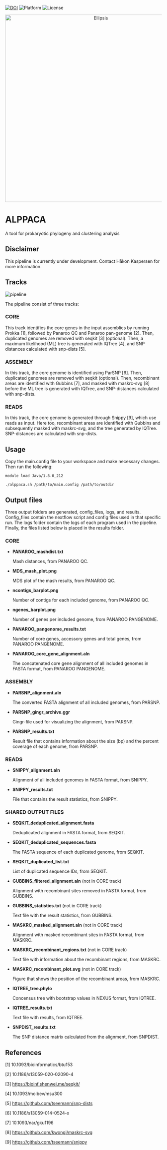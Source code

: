 [![DOI](https://zenodo.org/badge/287467158.svg)](https://zenodo.org/badge/latestdoi/287467158)
![Platform](https://img.shields.io/badge/Platform-Nextflow-green)
![License](https://img.shields.io/github/license/NorwegianVeterinaryInstitute/ALPPACA)

<p align="center"><img src="logo.png" alt="Ellipsis" width="600"></p>

# ALPPACA
A tool for prokaryotic phylogeny and clustering analysis

## Disclaimer
This pipeline is currently under development. Contact Håkon Kaspersen for more information.

## Tracks

![pipeline](pipeline.png)

The pipeline consist of three tracks:

### CORE
This track identifies the core genes in the input assemblies by running Prokka [1],
followed by Panaroo QC and Panaroo pan-genome [2]. Then, duplicated genomes are removed with seqkit [3] (optional).
Then, a maximum likelihood (ML) tree is generated with IQTree [4], and SNP distances calculated with snp-dists [5].

### ASSEMBLY
In this track, the core genome is identified using ParSNP [6]. Then, duplicated genomes are removed with seqkit (optional).
Then, recombinant areas are identified with Gubbins [7], and masked with maskrc-svg [8] before the ML tree is generated 
with IQTree, and SNP-distances calculated with snp-dists. 

### READS
In this track, the core genome is generated through Snippy [9], which use reads
as input. Here too, recombinant areas are identified with Gubbins and subsequently masked with maskrc-svg,
and the tree generated by IQTree. SNP-distances are calculated with snp-dists.

## Usage
Copy the main.config file to your workspace and make necessary changes.
Then run the following:

```
module load Java/1.8.0_212

./alppaca.sh /path/to/main.config /path/to/outdir
```

## Output files
Three output folders are generated, config_files, logs, and results.
Config_files contain the nextflow script and config files used in that specific run. The logs folder contain the logs of each program used in the pipeline. Finally, the files listed below is placed in the results folder.

### CORE

- **PANAROO_mashdist.txt**

   Mash distances, from PANAROO QC.

- **MDS_mash_plot.png**

   MDS plot of the mash results, from PANAROO QC. 

- **ncontigs_barplot.png**

   Number of contigs for each included genome, from PANAROO QC.

- **ngenes_barplot.png**

   Number of genes per included genome, from PANAROO PANGENOME.

- **PANAROO_pangenome_results.txt**

   Number of core genes, accessory genes and total genes, from PANAROO PANGENOME.

- **PANAROO_core_gene_alignment.aln**

   The concatenated core gene alignment of all included genomes in FASTA format, from PANAROO PANGENOME.

### ASSEMBLY

- **PARSNP_alignment.aln**

   The converted FASTA alignment of all included genomes, from PARSNP.

- **PARSNP_gingr_archive.ggr**

   Gingr-file used for visualizing the alignment, from PARSNP.

- **PARSNP_results.txt**

   Result file that contains information about the size (bp) and the percent coverage of each genome, from PARSNP. 

### READS

- **SNIPPY_alignment.aln**

   Alignment of all included genomes in FASTA format, from SNIPPY.

- **SNIPPY_results.txt**

   File that contains the result statistics, from SNIPPY.

### SHARED OUTPUT FILES
- **SEQKIT_deduplicated_alignment.fasta**

   Deduplicated alignment in FASTA format, from SEQKIT.

- **SEQKIT_deduplicated_sequences.fasta**

   The FASTA sequence of each duplicated genome, from SEQKIT.

- **SEQKIT_duplicated_list.txt**

   List of duplicated sequence IDs, from SEQKIT.

- **GUBBINS_filtered_alignment.aln** (not in CORE track)

   Alignment with recombinant sites removed in FASTA format, from GUBBINS. 

- **GUBBINS_statistics.txt** (not in CORE track)

   Text file with the result statistics, from GUBBINS.

- **MASKRC_masked_alignment.aln** (not in CORE track)

   Alignment with masked recombinant sites in FASTA format, from MASKRC.

- **MASKRC_recombinant_regions.txt** (not in CORE track)

   Text file with information about the recombinant regions, from MASKRC.

- **MASKRC_recombinant_plot.svg** (not in CORE track)

   Figure that shows the position of the recombinant areas, from MASKRC.

- **IQTREE_tree.phylo**

   Concensus tree with bootstrap values in NEXUS format, from IQTREE.

- **IQTREE_results.txt**

   Text file with results, from IQTREE.

- **SNPDIST_results.txt**

   The SNP distance matrix calculated from the alignment, from SNPDIST.


## References
[1] 10.1093/bioinformatics/btu153

[2] 10.1186/s13059-020-02090-4

[3] https://bioinf.shenwei.me/seqkit/

[4] 10.1093/molbev/msu300

[5] https://github.com/tseemann/snp-dists

[6] 10.1186/s13059-014-0524-x

[7] 10.1093/nar/gku1196

[8] https://github.com/kwongj/maskrc-svg

[9] https://github.com/tseemann/snippy




